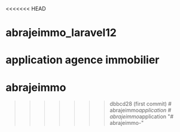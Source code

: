 <<<<<<< HEAD
# abrajeimmo_laravel12
application agence immobilier
=======
# abrajeimmo
>>>>>>> dbbcd28 (first commit)
#   a b r a j e i m m o _ a p p l i c a t i o n  
 #   a b r a j e i m m o _ a p p l i c a t i o n  
 "# abrajeimmo-" 

